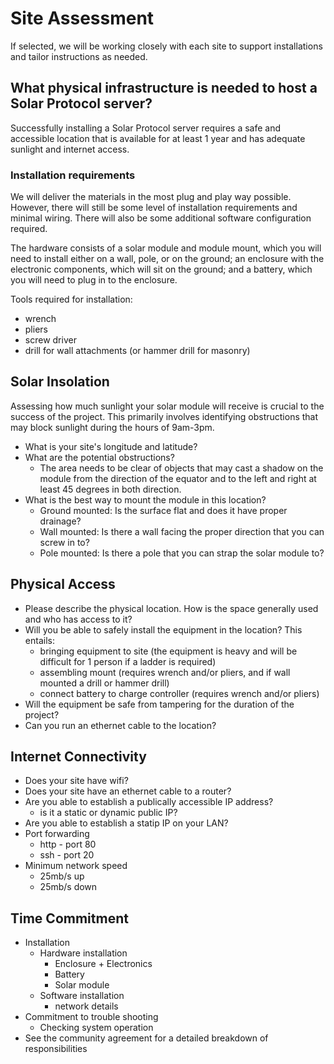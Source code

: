 # Site Assessment

If selected, we will be working closely with each site to support installations and tailor instructions as needed.

## What physical infrastructure is needed to host a Solar Protocol server?

Successfully installing a Solar Protocol server requires a safe and accessible location that is available for at least 1 year and has adequate sunlight and internet access.

### Installation requirements
<p>
We will deliver the materials in the most plug and play way possible. However, there will still be some level of installation requirements and minimal wiring. There will also be some additional software configuration required.
</p>
<p>
The hardware consists of a solar module and module mount, which you will need to install either on a wall, pole, or on the ground; an enclosure with the electronic components, which will sit on the ground; and a battery, which you will need to plug in to the enclosure.
</p>
<p>
Tools required for installation:

* wrench
* pliers
* screw driver
* drill for wall attachments (or hammer drill for masonry) 
</p>

## Solar Insolation

Assessing how much sunlight your solar module will receive is crucial to the success of the project. This primarily involves identifying obstructions that may block sunlight during the hours of 9am-3pm.

* What is your site's longitude and latitude?
* What are the potential obstructions? 
	* The area needs to be clear of objects that may cast a shadow on the module from the direction of the equator and to the left and right at least 45 degrees in both direction.
* What is the best way to mount the module in this location?
	* Ground mounted: Is the surface flat and does it have proper drainage?
	* Wall mounted: Is there a wall facing the proper direction that you can screw in to?
	* Pole mounted: Is there a pole that you can strap the solar module to?

## Physical Access

* Please describe the physical location. How is the space generally used and who has access to it?
* Will you be able to safely install the equipment in the location? This entails:
	* bringing equipment to site (the equipment is heavy and will be difficult for 1 person if a ladder is required)
	* assembling mount (requires wrench and/or pliers, and if wall mounted a drill or hammer drill)
	* connect battery to charge controller (requires wrench and/or pliers)
* Will the equipment be safe from tampering for the duration of the project?
* Can you run an ethernet cable to the location?

## Internet Connectivity

* Does your site have wifi?
* Does your site have an ethernet cable to a router?
* Are you able to establish a publically accessible IP address?
	* is it a static or dynamic public IP?
* Are you able to establish a statip IP on your LAN?
* Port forwarding
	* http - port 80
	* ssh - port 20	
* Minimum network speed
	* 25mb/s up
	* 25mb/s down

## Time Commitment

* Installation
	* Hardware installation
		* Enclosure + Electronics
		* Battery
		* Solar module
	* Software installation
		* network details
* Commitment to trouble shooting
	* Checking system operation
* See the community agreement for a detailed breakdown of responsibilities
